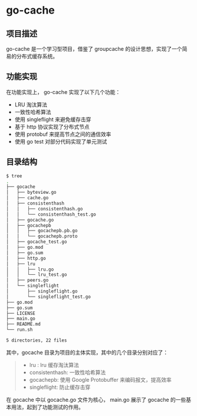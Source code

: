 # go-cache
## 项目描述
go-cache 是一个学习型项目，借鉴了 groupcache 的设计思想，实现了一个简易的分布式缓存系统。

## 功能实现
在功能实现上， go-cache 实现了以下几个功能：
* LRU 淘汰算法
* 一致性哈希算法
* 使用 singleflight 来避免缓存击穿
* 基于 http 协议实现了分布式节点
* 使用 protobuf 来提高节点之间的通信效率
* 使用 go test 对部分代码实现了单元测试

## 目录结构
```bash
$ tree
.
├── gocache
│   ├── byteview.go
│   ├── cache.go
│   ├── consistenthash
│   │   ├── consistenthash.go
│   │   └── consistenthash_test.go
│   ├── gocache.go
│   ├── gocachepb
│   │   ├── gocachepb.pb.go
│   │   └── gocachepb.proto
│   ├── gocache_test.go
│   ├── go.mod
│   ├── go.sum
│   ├── http.go
│   ├── lru
│   │   ├── lru.go
│   │   └── lru_test.go
│   ├── peers.go
│   └── singleflight
│       ├── singleflight.go
│       └── singleflight_test.go
├── go.mod
├── go.sum
├── LICENSE
├── main.go
├── README.md
└── run.sh

5 directories, 22 files
```
其中，gocache 目录为项目的主体实现，其中的几个目录分别对应了：
> * lru : lru 缓存淘汰算法
> * consistenthash: 一致性哈希算法
> * gocachepb: 使用 Google Protobuffer 来编码报文，提高效率
> * singleflight: 防止缓存击穿

在 gocache 中以 gocache.go 文件为核心，
main.go 展示了 gocache 的一些基本用法，起到了功能测试的作用。